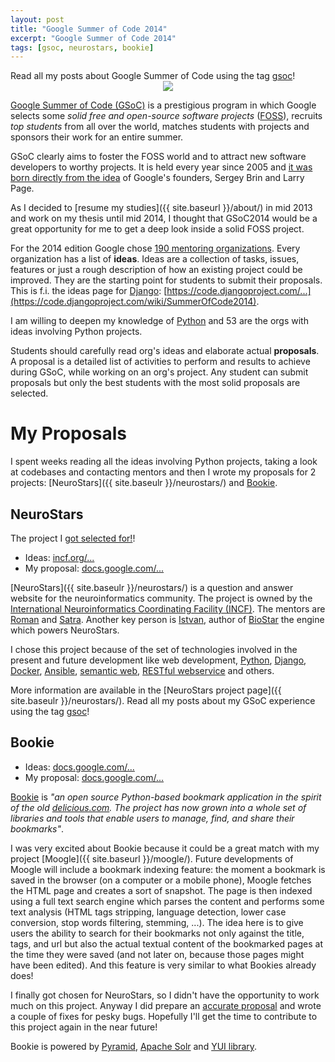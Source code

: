 ```yaml
---
layout: post
title: "Google Summer of Code 2014"
excerpt: "Google Summer of Code 2014"
tags: [gsoc, neurostars, bookie]
---
```


<div class="initial-note">
Read all my posts about Google Summer of Code using the tag
<a href="{{ site.baseurl }}/tags/#gsoc">gsoc</a>!
</div>

<div style="text-align: center">
    <img src="{{ site.baseurl }}/assets/img/2014-04-30-gsoc2014-in-numbers/gsoc2014logo.jpg">
</div>


[Google Summer of Code (GSoC)](https://developers.google.com/open-source/soc/) is a prestigious program in
which Google selects some *solid free and open-source software projects*
([FOSS](http://en.wikipedia.org/wiki/Free_and_open-source_software)),
recruits *top students* from all over the world,
matches students with projects and sponsors their work for an entire summer.

GSoC clearly aims to foster the FOSS world and to attract new software developers to worthy
projects. It is held every year since 2005 and
[it was born directly from the idea](http://en.wikipedia.org/wiki/Google_Summer_of_Code) of Google's
founders, Sergey Brin and Larry Page.

As I decided to [resume my studies]({{ site.baseurl }}/about/) in mid 2013 and work on my thesis
until mid 2014, I thought that GSoC2014 would be a great opportunity for me to get a deep look
inside a solid FOSS project.

For the 2014 edition Google chose
[190 mentoring organizations](https://www.google-melange.com/gsoc/org/list/public/google/gsoc2014).
Every organization has a list of **ideas**. Ideas are a collection of tasks, issues, features or
just a rough description of how an existing project could be improved. They are the starting point
for students to submit their proposals. This is f.i. the ideas page for
[Django](https://www.djangoproject.com/):
[https://code.djangoproject.com/...](https://code.djangoproject.com/wiki/SummerOfCode2014).

I am willing to deepen my knowledge of [Python](https://www.python.org/) and 53 are the orgs
with ideas involving Python projects.

Students should carefully read org's ideas and elaborate actual **proposals**. A proposal is
a detailed list of activities to perform and results to achieve during GSoC, while working
on an org's project.
Any student can submit proposals but only the best students with the most solid proposals are
selected.

My Proposals
============
I spent weeks reading all the ideas involving Python projects, taking a look at codebases
and contacting mentors and then I wrote my proposals for 2 projects:
[NeuroStars]({{ site.baseulr }}/neurostars/) and [Bookie](https://bookie.io/).

NeuroStars <i class="fa fa-check" style="color: #098960"></i>
------------

The project I [got selected for!](https://www.google-melange.com/gsoc/project/details/google/gsoc2014/nimiq/5766466041282560)!

- Ideas: [incf.org/...](http://incf.org/gsoc/2014/proposals/#neurostars)
- My proposal: [docs.google.com/...](https://docs.google.com/document/d/1yBkXf29MP_Hjc7G7Ayd30iL6z7-1aLA53j7ezLQuPXk/edit?usp=sharing)

[NeuroStars]({{ site.baseulr }}/neurostars/) is a question and answer website for the
neuroinformatics community. The project is owned by the
[International Neuroinformatics Coordinating Facility (INCF)](http://www.incf.org/). The mentors are
[Roman](https://github.com/brainstorm) and [Satra](https://github.com/satra). Another key person
is [Istvan](https://github.com/ialbert), author of [BioStar](https://github.com/ialbert/biostar-central)
the engine which powers NeuroStars.

I chose this project because of the set of technologies involved in the present and future
development like
web development, [Python](https://www.python.org/), [Django](https://www.djangoproject.com/),
[Docker](https://www.docker.com/), [Ansible](http://www.ansible.com/), 
[semantic web](http://en.wikipedia.org/wiki/Semantic_Web),
[RESTful webservice](http://en.wikipedia.org/wiki/Representational_state_transfer#Applied_to_web_services)
and others.

More information are available in the [NeuroStars project page]({{ site.baseulr }}/neurostars/).
Read all my posts about my GSoC experience using the tag
<a href="{{ site.baseurl }}/tags/#gsoc">gsoc</a>!


Bookie <i class="fa fa-times" style="color: rgb(189, 65, 28)"></i>
--------

- Ideas: [docs.google.com/...](https://docs.google.com/document/d/1F51s9_faKf_GraKthtT0mCsQQvu-LMdnLwlliSZ3rJ4/edit)
- My proposal: [docs.google.com/...](https://docs.google.com/document/d/1RlBhkuPbYtUFActmcYpTaYvjnGtmylTcTWNtxuo-Qxw/edit?usp=sharing)

[Bookie](https://bookie.io/) is *"an open source Python-based bookmark application in the spirit of
the old [delicious.com](https://delicious.com/). The project has now grown into a whole set of
libraries and tools that enable users to manage, find, and share their bookmarks"*.

I was very excited about Bookie because it could be a great match with my project 
[Moogle]({{ site.baseurl }}/moogle/). Future developments of Moogle will include a bookmark
indexing feature: the moment a bookmark is saved in the browser (on a computer or a mobile phone),
Moogle fetches the HTML page and creates a sort of snapshot. The page is then indexed using a 
full text search engine which parses the content and performs some text analysis (HTML tags
stripping, language detection, lower case conversion, stop words filtering, stemming, ...). The
idea here is to give users the ability to search for their bookmarks not only against the title,
tags, and url but also the actual textual content of the bookmarked pages at the time they were
saved (and not later on, because those pages might have been edited). 
And this feature is very similar to what Bookies already does!

I finally got chosen for NeuroStars, so I didn't have the opportunity to work much on this project.
Anyway I did prepare an [accurate proposal](https://docs.google.com/document/d/1RlBhkuPbYtUFActmcYpTaYvjnGtmylTcTWNtxuo-Qxw/edit?usp=sharing) and wrote a couple of fixes for pesky bugs.
Hopefully I'll get the time to contribute to this project again in the near future!

Bookie is powered by [Pyramid](http://www.pylonsproject.org/projects/pyramid/about),
[Apache Solr](http://lucene.apache.org/solr/) and [YUI library](http://yuilibrary.com/).